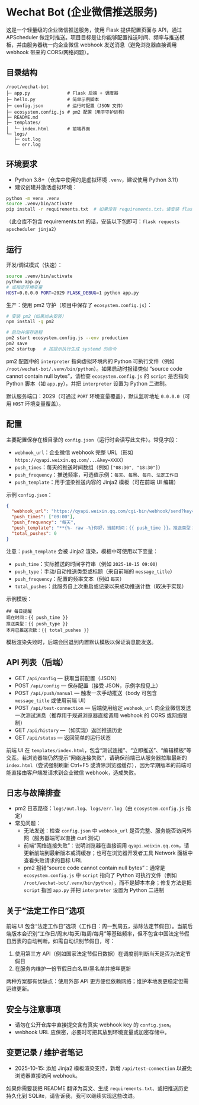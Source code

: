 # Wechat Bot (企业微信推送服务)

这是一个轻量级的企业微信推送服务，使用 Flask 提供配置页面与 API，通过 APScheduler 做定时推送。项目目标是让你能够配置推送时间、频率与推送模板，并由服务器统一向企业微信 webhook 发送消息（避免浏览器直接调用 webhook 带来的 CORS/网络问题）。

## 目录结构

```
/root/wechat-bot
├─ app.py              # Flask 后端 + 调度器
├─ hello.py            # 简单示例脚本
├─ config.json         # 运行时配置（JSON 文件）
├─ ecosystem.config.js # pm2 配置（用于守护进程）
├─ README.md
├─ templates/
│  └─ index.html       # 前端界面
└─ logs/
   ├─ out.log
   └─ err.log
```

## 环境要求

- Python 3.8+（仓库中使用的是虚拟环境 `.venv`，建议使用 Python 3.11）
- 建议创建并激活虚拟环境：

```bash
python -m venv .venv
source .venv/bin/activate
pip install -r requirements.txt  # 如果没有 requirements.txt，请安装 flask requests apscheduler
```

（此仓库不包含 requirements.txt 的话，安装以下包即可：`flask requests apscheduler jinja2`）

## 运行

开发/调试模式（快速）：

```bash
source .venv/bin/activate
python app.py
# 或指定环境变量
HOST=0.0.0.0 PORT=2029 FLASK_DEBUG=1 python app.py
```

生产：使用 pm2 守护（项目中保存了 `ecosystem.config.js`）：

```bash
# 安装 pm2（如果尚未安装）
npm install -g pm2

# 启动并保存进程
pm2 start ecosystem.config.js --env production
pm2 save
pm2 startup   # 按提示执行生成 systemd 的命令
```

pm2 配置中的 `interpreter` 指向虚拟环境内的 Python 可执行文件（例如 `/root/wechat-bot/.venv/bin/python`）。如果启动时报错类似 “source code cannot contain null bytes”，请检查 `ecosystem.config.js` 的 `script` 是否指向 Python 脚本（如 `app.py`），并把 `interpreter` 设置为 Python 二进制。

默认服务端口：2029（可通过 `PORT` 环境变量覆盖），默认监听地址 `0.0.0.0`（可用 `HOST` 环境变量覆盖）。

## 配置

主要配置保存在根目录的 `config.json`（运行时会读写此文件）。常见字段：

- `webhook_url`：企业微信 webhook 完整 URL（形如 `https://qyapi.weixin.qq.com/...&key=XXXX`）
- `push_times`：每天的推送时间数组（例如 `["08:30", "18:30"]`）
- `push_frequency`：推送频率，可选值示例：`每天`、`每周`、`每月`、`法定工作日`
- `push_template`：用于渲染推送内容的 Jinja2 模板（可在前端 UI 编辑）

示例 `config.json`：

```json
{
  "webhook_url": "https://qyapi.weixin.qq.com/cgi-bin/webhook/send?key=xxxx",
  "push_times": ["09:00"],
  "push_frequency": "每天",
  "push_template": "**{%- raw -%}你好，当前时间：{{ push_time }}。推送类型：{{ push_type }}。{%- endraw -%}",
  "total_pushes": 0
}
```

注意：`push_template` 会被 Jinja2 渲染，模板中可使用以下变量：

- `push_time`：实际推送的时间字符串（例如 `2025-10-15 09:00`）
- `push_type`：手动/自动推送类型或标题（来自前端的 `message_title`）
- `push_frequency`：配置的频率文本（例如 `每天`）
- `total_pushes`：此服务自上次重启或记录以来成功推送计数（取决于实现）

示例模板：

```
## 每日提醒
现在时间：{{ push_time }}
推送类型：{{ push_type }}
本月已推送次数：{{ total_pushes }}
```

模板渲染失败时，后端会回退到内置默认模板以保证消息能发送。

## API 列表（后端）

- GET `/api/config` — 获取当前配置（JSON）
- POST `/api/config` — 保存配置（接受 JSON，示例字段见上）
- POST `/api/push/manual` — 触发一次手动推送（body 可包含 `message_title` 或使用前端 UI）
- POST `/api/test-connection` — 后端使用给定 `webhook_url` 向企业微信发送一次测试消息（推荐用于规避浏览器直接调用 webhook 的 CORS 或网络限制）
- GET `/api/history` —（如实现）返回推送历史
- GET `/api/status` — 返回简单的运行状态

前端 UI 在 `templates/index.html`，包含“测试连接”、“立即推送”、“编辑模板”等交互。若浏览器端仍然提示“网络连接失败”，请确保前端已从服务器拉取最新的 `index.html`（尝试强制刷新 Ctrl+F5 或清除浏览器缓存），因为早期版本的前端可能直接由客户端发请求到企业微信 webhook，造成失败。

## 日志与故障排查

- pm2 日志路径：`logs/out.log`、`logs/err.log`（由 `ecosystem.config.js` 指定）
- 常见问题：
  - 无法发送：检查 `config.json` 中 `webhook_url` 是否完整、服务能否访问外网（服务器端可以直接 curl 测试）
  - 前端“网络连接失败”：说明浏览器在直接调用 `qyapi.weixin.qq.com`，请更新前端到最新版本或清缓存；也可在浏览器开发者工具 Network 面板中查看失败请求的目标 URL
  - pm2 报错“source code cannot contain null bytes”：通常是 `ecosystem.config.js` 中 `script` 指向了 Python 可执行文件（例如 `/root/wechat-bot/.venv/bin/python`），而不是脚本本身；修复方法是把 `script` 指回 `app.py` 并把 `interpreter` 设置为 Python 二进制

## 关于“法定工作日”选项

前端 UI 包含“法定工作日”选项（工作日：周一到周五，排除法定节假日）。当前后端版本会识别“工作日/周末/每天/每周/每月”等基础频率，但不包含中国法定节假日历表的自动判断。如需自动识别节假日，可：

1. 使用第三方 API（例如国家法定节假日数据）在调度前判断当天是否为法定节假日
2. 在服务内维护一份节假日白名单/黑名单并按年更新

两种方案都有优缺点：使用外部 API 更方便但依赖网络；维护本地表更稳定但需运维更新。

## 安全与注意事项

- 请勿在公开仓库中直接提交含有真实 webhook key 的 `config.json`。
- webhook URL 应保密，必要时可把其放到环境变量或加密存储中。

## 变更记录 / 维护者笔记

- 2025-10-15: 添加 Jinja2 模板渲染支持，新增 `/api/test-connection` 以避免浏览器直接访问 webhook。

如果你需要我把 README 翻译为英文、生成 `requirements.txt`、或把推送历史持久化到 SQLite，请告诉我，我可以继续实现这些改进。
